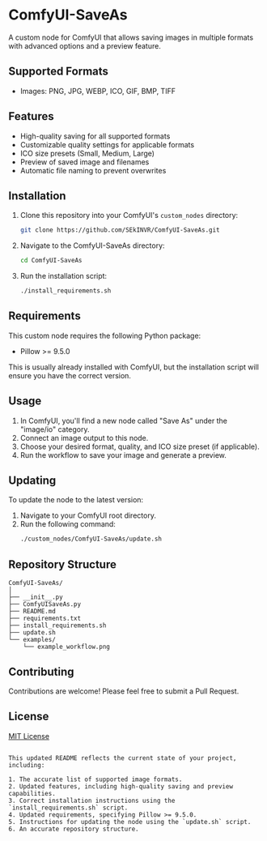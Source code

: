 # ComfyUI-SaveAs 
A custom node for ComfyUI that allows saving images in multiple formats with advanced options and a preview feature.

## Supported Formats
- Images: PNG, JPG, WEBP, ICO, GIF, BMP, TIFF

## Features
- High-quality saving for all supported formats
- Customizable quality settings for applicable formats
- ICO size presets (Small, Medium, Large)
- Preview of saved image and filenames
- Automatic file naming to prevent overwrites

## Installation
1. Clone this repository into your ComfyUI's `custom_nodes` directory:
   ```bash
   git clone https://github.com/SEkINVR/ComfyUI-SaveAs.git
   ```
2. Navigate to the ComfyUI-SaveAs directory:
   ```bash
   cd ComfyUI-SaveAs
   ```
3. Run the installation script:
   ```bash
   ./install_requirements.sh
   ```

## Requirements
This custom node requires the following Python package:
- Pillow >= 9.5.0

This is usually already installed with ComfyUI, but the installation script will ensure you have the correct version.

## Usage
1. In ComfyUI, you'll find a new node called "Save As" under the "image/io" category.
2. Connect an image output to this node.
3. Choose your desired format, quality, and ICO size preset (if applicable).
4. Run the workflow to save your image and generate a preview.

## Updating
To update the node to the latest version:

1. Navigate to your ComfyUI root directory.
2. Run the following command:
   ```bash
   ./custom_nodes/ComfyUI-SaveAs/update.sh
   ```

## Repository Structure
```
ComfyUI-SaveAs/
│
├── __init__.py
├── ComfyUISaveAs.py
├── README.md
├── requirements.txt
├── install_requirements.sh
├── update.sh
└── examples/
    └── example_workflow.png
```

## Contributing
Contributions are welcome! Please feel free to submit a Pull Request.

## License
[MIT License](https://opensource.org/licenses/MIT)
```

This updated README reflects the current state of your project, including:

1. The accurate list of supported image formats.
2. Updated features, including high-quality saving and preview capabilities.
3. Correct installation instructions using the `install_requirements.sh` script.
4. Updated requirements, specifying Pillow >= 9.5.0.
5. Instructions for updating the node using the `update.sh` script.
6. An accurate repository structure.
